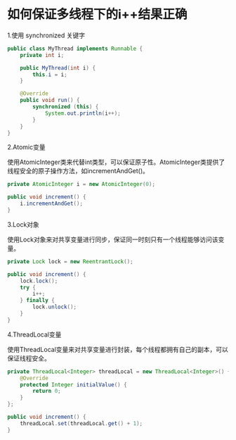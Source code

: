 # 如何保证多线程下的i++结果正确

1.使用 synchronized 关键字

```java
public class MyThread implements Runnable {  
    private int i;

    public MyThread(int i) {  
        this.i = i;  
    }

    @Override  
    public void run() {  
        synchronized (this) {  
            System.out.println(i++);  
        }  
    }  
}
```

2.Atomic变量

使用AtomicInteger类来代替int类型，可以保证原子性。AtomicInteger类提供了线程安全的原子操作方法，如incrementAndGet()。

```java
private AtomicInteger i = new AtomicInteger(0);

public void increment() {
    i.incrementAndGet();
}
```

3.Lock对象

使用Lock对象来对共享变量进行同步，保证同一时刻只有一个线程能够访问该变量。

```Java
private Lock lock = new ReentrantLock();

public void increment() {
    lock.lock();
    try {
        i++;
    } finally {
        lock.unlock();
    }
}
```

4.ThreadLocal变量

使用ThreadLocal变量来对共享变量进行封装，每个线程都拥有自己的副本，可以保证线程安全。

```Java
private ThreadLocal<Integer> threadLocal = new ThreadLocal<Integer>() {
    @Override
    protected Integer initialValue() {
        return 0;
    }
};

public void increment() {
    threadLocal.set(threadLocal.get() + 1);
}
```

